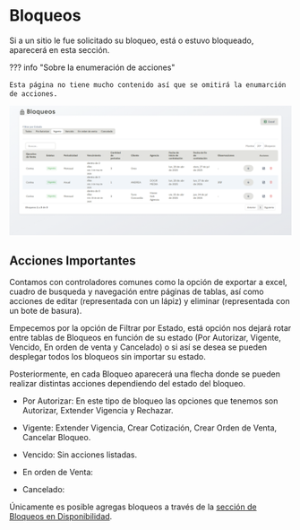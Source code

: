 # Bloqueos

Si a un sitio le fue solicitado su bloqueo, está o estuvo bloqueado, aparecerá en esta sección.

??? info "Sobre la enumeración de acciones"

    Esta página no tiene mucho contenido así que se omitirá la enumarción de acciones.


![bloqueos](../assets/bloqueos.png)

## Acciones Importantes

Contamos con controladores comunes como la opción de exportar a excel, cuadro de busqueda y navegación entre páginas de tablas, así como acciones de editar (representada con un lápiz) y eliminar (representada con un bote de basura).

Empecemos por la opción de Filtrar por Estado, está opción nos dejará rotar entre tablas de Bloqueos en función de su estado (Por Autorizar, Vigente, Vencido, En orden de venta y Cancelado) o si así se desea se pueden desplegar todos los bloqueos sin importar su estado.

Posteriormente, en cada Bloqueo aparecerá una flecha donde se pueden realizar distintas acciones dependiendo del estado del bloqueo.

- Por Autorizar: En este tipo de bloqueo las opciones que tenemos son Autorizar, Extender Vigencia y Rechazar.

- Vigente: Extender Vigencia, Crear Cotización, Crear Orden de Venta, Cancelar Bloqueo.

- Vencido: Sin acciones listadas.

- En orden de Venta: 

- Cancelado: 

Únicamente es posible agregas bloqueos a través de la <a href="../disponibilidad/#bloqueo">sección de Bloqueos en Disponibilidad</a>.


